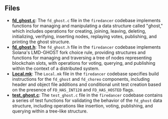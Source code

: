 
## Files
- **[fd_ghost.c](ghost/fd_ghost.c.driver.md)**: The `fd_ghost.c` file in the `firedancer` codebase implements functions for managing and manipulating a data structure called "ghost," which includes operations for creating, joining, leaving, deleting, initializing, verifying, inserting nodes, replaying votes, publishing, and printing the ghost structure.
- **[fd_ghost.h](ghost/fd_ghost.h.driver.md)**: The `fd_ghost.h` file in the `firedancer` codebase implements Solana's LMD-GHOST fork choice rule, providing structures and functions for managing and traversing a tree of nodes representing blockchain slots, with operations for voting, querying, and publishing within the context of a distributed system.
- **[Local.mk](ghost/Local.mk.driver.md)**: The `Local.mk` file in the `firedancer` codebase specifies build instructions for the `fd_ghost` and `fd_choreo` components, including header and object file additions and conditional unit test creation based on the presence of `FD_HAS_INT128` and `FD_HAS_HOSTED` flags.
- **[test_ghost.c](ghost/test_ghost.c.driver.md)**: The `test_ghost.c` file in the `firedancer` codebase contains a series of test functions for validating the behavior of the `fd_ghost` data structure, including operations like insertion, voting, publishing, and querying within a tree-like structure.
